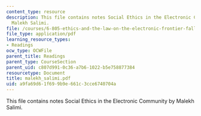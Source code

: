 ```yaml
---
content_type: resource
description: This file contains notes Social Ethics in the Electronic Community by
  Malekh Salimi.
file: /courses/6-805-ethics-and-the-law-on-the-electronic-frontier-fall-2005/a9fa69d61f699b9e661c3cce6740704a_malekh_salimi.pdf
file_type: application/pdf
learning_resource_types:
- Readings
ocw_type: OCWFile
parent_title: Readings
parent_type: CourseSection
parent_uid: c807d991-0c36-a7b6-1022-b5e758877384
resourcetype: Document
title: malekh_salimi.pdf
uid: a9fa69d6-1f69-9b9e-661c-3cce6740704a
---
```

This file contains notes Social Ethics in the Electronic Community by Malekh Salimi.

